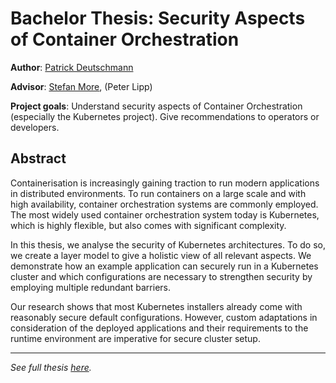 # Bachelor Thesis: Security Aspects of Container Orchestration

**Author**:         [Patrick Deutschmann](mailto:patrick.deutschmann@student.tugraz.at)

**Advisor**:         [Stefan More](mailto:stefan.more@iaik.tugraz.at), (Peter Lipp)

**Project goals**:   Understand security aspects of Container Orchestration (especially the Kubernetes project). Give recommendations to operators or developers. 

## Abstract

Containerisation is increasingly gaining traction to run modern applications in distributed environments. To run containers on a large scale and with high availability, container orchestration systems are commonly employed. The most widely used container orchestration system today is Kubernetes, which is highly flexible, but also comes with significant complexity.

In this thesis, we analyse the security of Kubernetes architectures. To do so, we create a layer model to give a holistic view of all relevant aspects. We demonstrate how an example application can securely run in a Kubernetes cluster and which configurations are necessary to strengthen security by employing multiple redundant barriers.

Our research shows that most Kubernetes installers already come with reasonably secure default configurations. However, custom adaptations in consideration of the deployed applications and their requirements to the runtime environment are imperative for secure cluster setup.

---

*See full thesis [here](thesis/main.pdf).*